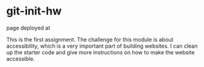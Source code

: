 # git-init-hw
page deployed at 

This is the first assignment. The challenge for this module is about accessibility, which is a very important part of building websites. I can clean up the starter code and give more instructions on how to make the website accessible.
